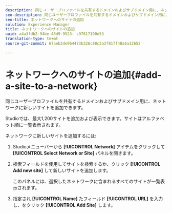 ```yaml
---
description: 同じユーザープロファイルを共有するドメインおよびサブドメイン用に、ネットワークに新しいサイトを追加できます。
seo-description: 同じユーザープロファイルを共有するドメインおよびサブドメイン用に、ネットワークに新しいサイトを追加できます。
seo-title: ネットワークへのサイトの追加
solution: Experience Manager
title: ネットワークへのサイトの追加
uuid: a4a3fdb2-94be-48d9-9523- c97617190e53
translation-type: tm+mt
source-git-commit: 67aeb3de964473b326c88c3a3f81ff48a6a12652

---
```



# ネットワークへのサイトの追加{#add-a-site-to-a-network}

同じユーザープロファイルを共有するドメインおよびサブドメイン用に、ネットワークに新しいサイトを追加できます。

Studioでは、最大1,200サイトを追加および表示できます。サイトはアルファベット順に一覧表示されます。

ネットワークに新しいサイトを追加するには:

1. Studioメニューバーから **[!UICONTROL Network]** アイテムをクリックして **[!UICONTROL Select Network or Site]** パネルを開きます。
1. 検索フィールドを使用してサイトを検索するか、クリック **[!UICONTROL Add new site]** して新しいサイトを追加します。

   このパネルには、選択したネットワークに含まれるすべてのサイトが一覧表示されます。

1. 指定され **[!UICONTROL Name]** たフィールド **[!UICONTROL URL]** を入力し、をクリック **[!UICONTROL Add Site]** します。
